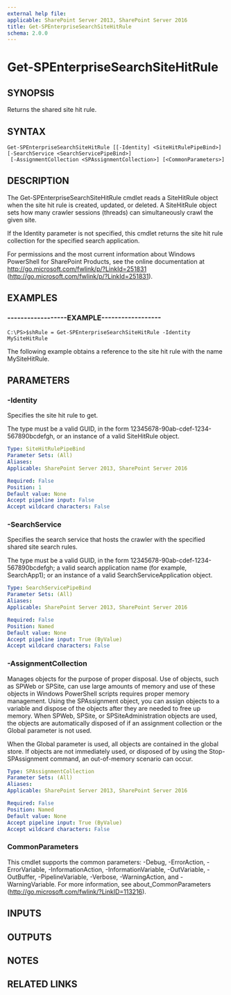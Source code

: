 ```yaml
---
external help file: 
applicable: SharePoint Server 2013, SharePoint Server 2016
title: Get-SPEnterpriseSearchSiteHitRule
schema: 2.0.0
---
```


# Get-SPEnterpriseSearchSiteHitRule

## SYNOPSIS
Returns the shared site hit rule.

## SYNTAX

```
Get-SPEnterpriseSearchSiteHitRule [[-Identity] <SiteHitRulePipeBind>] [-SearchService <SearchServicePipeBind>]
 [-AssignmentCollection <SPAssignmentCollection>] [<CommonParameters>]
```

## DESCRIPTION
The Get-SPEnterpriseSearchSiteHitRule cmdlet reads a SiteHitRule object when the site hit rule is created, updated, or deleted.
A SiteHitRule object sets how many crawler sessions (threads) can simultaneously crawl the given site.

If the Identity parameter is not specified, this cmdlet returns the site hit rule collection for the specified search application.

For permissions and the most current information about Windows PowerShell for SharePoint Products, see the online documentation at http://go.microsoft.com/fwlink/p/?LinkId=251831 (http://go.microsoft.com/fwlink/p/?LinkId=251831).

## EXAMPLES

### ------------------EXAMPLE------------------ 
```
C:\PS>$shRule = Get-SPEnterpriseSearchSiteHitRule -Identity MySiteHitRule
```

The following example obtains a reference to the site hit rule with the name MySiteHitRule.

## PARAMETERS

### -Identity
Specifies the site hit rule to get.

The type must be a valid GUID, in the form 12345678-90ab-cdef-1234-567890bcdefgh, or an instance of a valid SiteHitRule object.

```yaml
Type: SiteHitRulePipeBind
Parameter Sets: (All)
Aliases: 
Applicable: SharePoint Server 2013, SharePoint Server 2016

Required: False
Position: 1
Default value: None
Accept pipeline input: False
Accept wildcard characters: False
```

### -SearchService
Specifies the search service that hosts the crawler with the specified shared site search rules.

The type must be a valid GUID, in the form 12345678-90ab-cdef-1234-567890bcdefgh; a valid search application name (for example, SearchApp1); or an instance of a valid SearchServiceApplication object.

```yaml
Type: SearchServicePipeBind
Parameter Sets: (All)
Aliases: 
Applicable: SharePoint Server 2013, SharePoint Server 2016

Required: False
Position: Named
Default value: None
Accept pipeline input: True (ByValue)
Accept wildcard characters: False
```

### -AssignmentCollection
Manages objects for the purpose of proper disposal.
Use of objects, such as SPWeb or SPSite, can use large amounts of memory and use of these objects in Windows PowerShell scripts requires proper memory management.
Using the SPAssignment object, you can assign objects to a variable and dispose of the objects after they are needed to free up memory.
When SPWeb, SPSite, or SPSiteAdministration objects are used, the objects are automatically disposed of if an assignment collection or the Global parameter is not used.

When the Global parameter is used, all objects are contained in the global store.
If objects are not immediately used, or disposed of by using the Stop-SPAssignment command, an out-of-memory scenario can occur.

```yaml
Type: SPAssignmentCollection
Parameter Sets: (All)
Aliases: 
Applicable: SharePoint Server 2013, SharePoint Server 2016

Required: False
Position: Named
Default value: None
Accept pipeline input: True (ByValue)
Accept wildcard characters: False
```

### CommonParameters
This cmdlet supports the common parameters: -Debug, -ErrorAction, -ErrorVariable, -InformationAction, -InformationVariable, -OutVariable, -OutBuffer, -PipelineVariable, -Verbose, -WarningAction, and -WarningVariable. For more information, see about_CommonParameters (http://go.microsoft.com/fwlink/?LinkID=113216).

## INPUTS

## OUTPUTS

## NOTES

## RELATED LINKS



